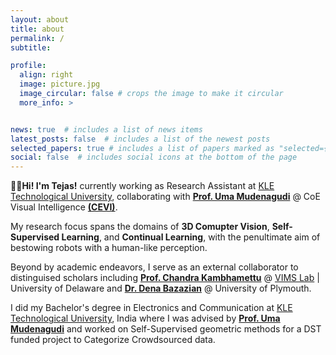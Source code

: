 ```yaml
---
layout: about
title: about
permalink: /
subtitle: 

profile:
  align: right
  image: picture.jpg
  image_circular: false # crops the image to make it circular
  more_info: >


news: true  # includes a list of news items
latest_posts: false  # includes a list of the newest posts
selected_papers: true # includes a list of papers marked as "selected={true}"
social: false  # includes social icons at the bottom of the page
---
```


**<span class="wave">👋🏾</span>Hi! I'm Tejas!** currently working as <span id="yellow-highlight-1" >Research Assistant</span> at [KLE Technological University](https://www.kletech.ac.in/), collaborating with **[Prof. Uma Mudenagudi](https://kletech.irins.org/profile/159972#other_information_panel)** @ CoE Visual Intelligence **[(CEVI)](https://www.kletech.ac.in/research-innovation/research-centres/cevi)**. 

My research focus spans the domains of <span id="purple-highlight-1">**3D Comupter Vision**</span>, **Self-Supervised Learning**, and **Continual Learning**, with the penultimate aim of bestowing robots with a <span id="purple-highlight-2">human-like perception</span>. 

Beyond by academic endeavors, I serve as an external collaborator to distinguised scholars including **[Prof. Chandra Kambhamettu](https://www.eecis.udel.edu/~chandra/)** @ [VIMS Lab](https://bigdatavision.org/) &#x7c; <span id="blue-highlight-1">University of Delaware</span> and **[Dr. Dena Bazazian](https://denabazazian.github.io/)** @ <span id="blue-highlight-2">University of Plymouth</span>. 

I did my Bachelor's degree in Electronics and Communication at [KLE Technological University](https://www.kletech.ac.in/), India where I was advised by **[Prof. Uma Mudenagudi](https://kletech.irins.org/profile/159972#other_information_panel)** and worked on Self-Supervised geometric methods for a <span id="blue-highlight-3">DST funded project</span> to Categorize Crowdsourced data.




